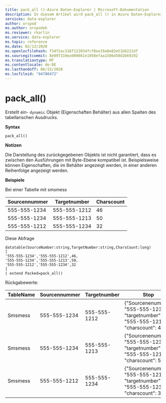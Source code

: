 ```yaml
---
title: pack_all ()-Azure Daten-Explorer | Microsoft-Dokumentation
description: In diesem Artikel wird pack_all () in Azure Daten-Explorer beschrieben.
services: data-explorer
author: orspod
ms.author: orspodek
ms.reviewer: rkarlin
ms.service: data-explorer
ms.topic: reference
ms.date: 02/13/2020
ms.openlocfilehash: f34f2ac316f122034fcf8ee19a8e82e51b6221df
ms.sourcegitcommit: 8e097319ea989661e1958efaa1586459d2b69292
ms.translationtype: MT
ms.contentlocale: de-DE
ms.lasthandoff: 06/15/2020
ms.locfileid: "84780472"
---
```

# <a name="pack_all"></a>pack_all()

Erstellt ein- `dynamic` Objekt (Eigenschaften Behälter) aus allen Spalten des tabellarischen Ausdrucks.

**Syntax**

`pack_all()`

**Notizen**

Die Darstellung des zurückgegebenen Objekts ist nicht garantiert, dass es zwischen den Ausführungen mit Byte-Ebene kompatibel ist. Beispielsweise können Eigenschaften, die im Behälter angezeigt werden, in einer anderen Reihenfolge angezeigt werden.

**Beispiele**

Bei einer Tabelle mit smsmess 

|Sourcennummer |Targetnumber| Charscount
|---|---|---
|555-555-1234 |555-555-1212 | 46 
|555-555-1234 |555-555-1213 | 50 
|555-555-1212 |555-555-1234 | 32 

Diese Abfrage

<!-- csl: https://help.kusto.windows.net/Samples -->
```kusto
datatable(SourceNumber:string,TargetNumber:string,CharsCount:long)
[
'555-555-1234','555-555-1212',46,
'555-555-1234','555-555-1213',50,
'555-555-1212','555-555-1234',32
]
| extend Packed=pack_all()
```
Rückgabewerte:

|TableName |Sourcennummer |Targetnumber | Stop
|---|---|---|---
|Smsmess|555-555-1234 |555-555-1212 | {"Sourcenenumber": "555-555-1234", "targetnumber": "555-555-1212", "charscount": 46}
|Smsmess|555-555-1234 |555-555-1213 | {"Sourcenenumber": "555-555-1234", "targetnumber": "555-555-1213", "charscount": 50}
|Smsmess|555-555-1212 |555-555-1234 | {"Sourcenenumber": "555-555-1212", "targetnumber": "555-555-1234", "charscount": 32}
